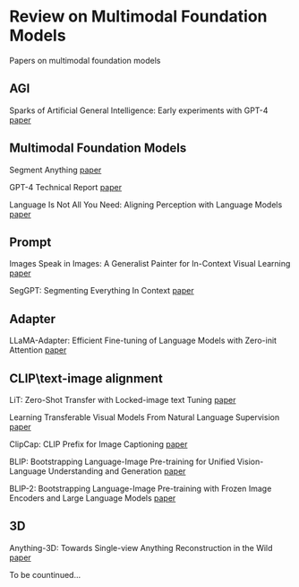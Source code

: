 # Review on Multimodal Foundation Models

Papers on multimodal foundation models

## AGI

Sparks of Artificial General Intelligence: Early experiments with GPT-4 [paper](https://arxiv.org/abs/2303.12712)

## Multimodal Foundation Models

Segment Anything [paper](https://arxiv.org/abs/2304.02643)

GPT-4 Technical Report [paper](https://arxiv.org/abs/2303.08774)

Language Is Not All You Need: Aligning Perception with Language Models [paper](https://arxiv.org/abs/2302.14045)

## Prompt

Images Speak in Images: A Generalist Painter for In-Context Visual Learning [paper](https://arxiv.org/abs/2212.02499)

SegGPT: Segmenting Everything In Context [paper](https://arxiv.org/abs/2304.03284)

## Adapter

LLaMA-Adapter: Efficient Fine-tuning of Language Models with Zero-init Attention [paper](https://arxiv.org/abs/2303.16199)

## CLIP\text-image alignment

LiT: Zero-Shot Transfer with Locked-image text Tuning [paper](https://arxiv.org/abs/2111.07991v3)

Learning Transferable Visual Models From Natural Language Supervision [paper](https://arxiv.org/abs/2103.00020)

ClipCap: CLIP Prefix for Image Captioning [paper](https://arxiv.org/abs/2111.09734)

BLIP: Bootstrapping Language-Image Pre-training for Unified Vision-Language Understanding and Generation [paper](https://arxiv.org/abs/2201.12086)

BLIP-2: Bootstrapping Language-Image Pre-training with Frozen Image Encoders and Large Language Models [paper](https://arxiv.org/abs/2301.12597)

## 3D

Anything-3D: Towards Single-view Anything Reconstruction in the Wild [paper](https://arxiv.org/abs/2304.10261)

To be countinued...
